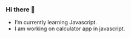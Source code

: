 ### Hi there 👋


- I’m currently learning Javascript.
- I am working on calculator app in javascript.
